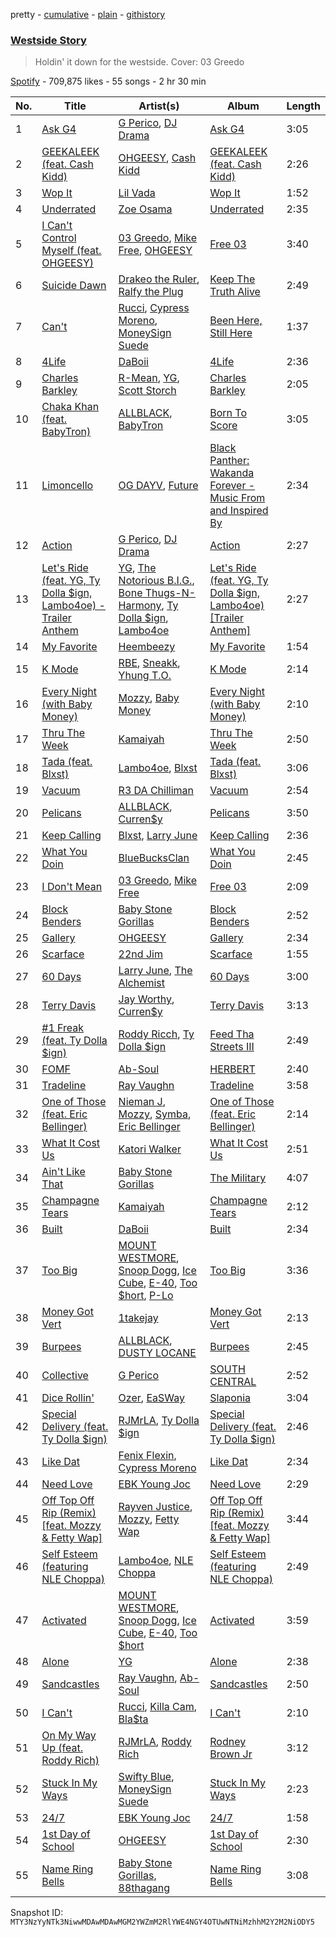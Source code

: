 pretty - [cumulative](/playlists/cumulative/37i9dQZF1DWSvKsRPPnv5o.md) - [plain](/playlists/plain/37i9dQZF1DWSvKsRPPnv5o) - [githistory](https://github.githistory.xyz/mackorone/spotify-playlist-archive/blob/main/playlists/plain/37i9dQZF1DWSvKsRPPnv5o)

### [Westside Story](https://open.spotify.com/playlist/37i9dQZF1DWSvKsRPPnv5o)

> Holdin' it down for the westside\. Cover: 03 Greedo

[Spotify](https://open.spotify.com/user/spotify) - 709,875 likes - 55 songs - 2 hr 30 min

| No. | Title | Artist(s) | Album | Length |
|---|---|---|---|---|
| 1 | [Ask G4](https://open.spotify.com/track/0OqO4zlrcwiZ8uglzz30Ne) | [G Perico](https://open.spotify.com/artist/4Q2hTDZYFCohf17D5GvkIb), [DJ Drama](https://open.spotify.com/artist/5oNgAs7j5XcBMzWv3HAnHG) | [Ask G4](https://open.spotify.com/album/6EZcUQ9Tz8AcICBcCpJFCu) | 3:05 |
| 2 | [GEEKALEEK \(feat\. Cash Kidd\)](https://open.spotify.com/track/2f9JzwRy6Ofr5ixvN0ojKt) | [OHGEESY](https://open.spotify.com/artist/3ppQEG71r7jVpI8RudzycF), [Cash Kidd](https://open.spotify.com/artist/26qmuJTgE3g67pPClBQ3Iu) | [GEEKALEEK \(feat\. Cash Kidd\)](https://open.spotify.com/album/37Vw00Rrpb0klzR4Tez4bo) | 2:26 |
| 3 | [Wop It](https://open.spotify.com/track/6qiN1G9Q5CLzuWJUKnkLxo) | [Lil Vada](https://open.spotify.com/artist/61HlkUsczjBP7IODEMFtrB) | [Wop It](https://open.spotify.com/album/4H47Q3WFmOhGDAuPmciMZi) | 1:52 |
| 4 | [Underrated](https://open.spotify.com/track/7x68OKWmVySSU51vSqHR5x) | [Zoe Osama](https://open.spotify.com/artist/63FIRo90iuMjz2byQS6nmz) | [Underrated](https://open.spotify.com/album/4ENTdxCVdDwfNw2c9TVvUW) | 2:35 |
| 5 | [I Can't Control Myself \(feat\. OHGEESY\)](https://open.spotify.com/track/5ucEsyhKMWIscF6pkQJwZ7) | [03 Greedo](https://open.spotify.com/artist/0FtsMKmZEq8fBWqdSOWtqp), [Mike Free](https://open.spotify.com/artist/6iEOdI9RcimOiNzbfhhuTO), [OHGEESY](https://open.spotify.com/artist/3ppQEG71r7jVpI8RudzycF) | [Free 03](https://open.spotify.com/album/2UfVYQnUerGa6XhbJYlaWS) | 3:40 |
| 6 | [Suicide Dawn](https://open.spotify.com/track/42Lyyxhphm43ApJu2osGNz) | [Drakeo the Ruler](https://open.spotify.com/artist/0p4ViyfJUTW0IT4SCBLexf), [Ralfy the Plug](https://open.spotify.com/artist/1yI0tX9OnfOx9siPj8KNOO) | [Keep The Truth Alive](https://open.spotify.com/album/5yj9ju4EGMvAYCWz0uKBom) | 2:49 |
| 7 | [Can't](https://open.spotify.com/track/4Mzw6hzfp3KPfnrdkmENUk) | [Rucci](https://open.spotify.com/artist/7q836WTO8OHUS85E2RyxxA), [Cypress Moreno](https://open.spotify.com/artist/4jE7aARJBLLaGyKNhEm6jk), [MoneySign Suede](https://open.spotify.com/artist/5w61NhDHxboaPUjFZ9r2vh) | [Been Here, Still Here](https://open.spotify.com/album/4P30gJB6PjN1JFwL6X5OMj) | 1:37 |
| 8 | [4Life](https://open.spotify.com/track/6VB1KfpJzVAnFvyeiCPC4f) | [DaBoii](https://open.spotify.com/artist/1R4jDezcLcFxrJ9PHNrbG0) | [4Life](https://open.spotify.com/album/0raGZNP4IH0KrI6qdpToQP) | 2:36 |
| 9 | [Charles Barkley](https://open.spotify.com/track/0TOuaZcWMgd3HEXonwzL0N) | [R\-Mean](https://open.spotify.com/artist/4QE3ZjcqH5AIJ3o2tTzDXP), [YG](https://open.spotify.com/artist/0A0FS04o6zMoto8OKPsDwY), [Scott Storch](https://open.spotify.com/artist/4hadtPX6kKntrnA87Zdy01) | [Charles Barkley](https://open.spotify.com/album/4rsNAwpx8O6lSCqQWMzD7t) | 2:05 |
| 10 | [Chaka Khan \(feat\. BabyTron\)](https://open.spotify.com/track/33ydbei58nqa2j621WAU5B) | [ALLBLACK](https://open.spotify.com/artist/1cutd8e41XvxXnFPOFIxMD), [BabyTron](https://open.spotify.com/artist/0sKsReKseslDlhxmbN6wLk) | [Born To Score](https://open.spotify.com/album/6Nm7qcEY3GsDfOt7Nj6iY3) | 3:05 |
| 11 | [Limoncello](https://open.spotify.com/track/1yIJZPDmD1HwxR6SJYYQWA) | [OG DAYV](https://open.spotify.com/artist/2eSQStXY58BrvMNOWJcIrr), [Future](https://open.spotify.com/artist/1RyvyyTE3xzB2ZywiAwp0i) | [Black Panther: Wakanda Forever \- Music From and Inspired By](https://open.spotify.com/album/06RK0wX4GqHcxBtHlVoGH5) | 2:34 |
| 12 | [Action](https://open.spotify.com/track/2Ed3C4ZFO2SK8A4mnJSdMQ) | [G Perico](https://open.spotify.com/artist/4Q2hTDZYFCohf17D5GvkIb), [DJ Drama](https://open.spotify.com/artist/5oNgAs7j5XcBMzWv3HAnHG) | [Action](https://open.spotify.com/album/6rF7J2uPfRwVlpwxsG7OLc) | 2:27 |
| 13 | [Let's Ride \(feat\. YG, Ty Dolla $ign, Lambo4oe\) \- Trailer Anthem](https://open.spotify.com/track/0sKJExQWRKxd76gSSwrsaI) | [YG](https://open.spotify.com/artist/0A0FS04o6zMoto8OKPsDwY), [The Notorious B.I.G.](https://open.spotify.com/artist/5me0Irg2ANcsgc93uaYrpb), [Bone Thugs\-N\-Harmony](https://open.spotify.com/artist/5spEJXLwD1sKUdC2bnOHPg), [Ty Dolla $ign](https://open.spotify.com/artist/7c0XG5cIJTrrAgEC3ULPiq), [Lambo4oe](https://open.spotify.com/artist/4UrIphY7uGLwD0rRd6NIi9) | [Let's Ride \(feat\. YG, Ty Dolla $ign, Lambo4oe\) \[Trailer Anthem\]](https://open.spotify.com/album/2gtzhUrfhH4VsoiWeQqSmX) | 2:27 |
| 14 | [My Favorite](https://open.spotify.com/track/19cBwH3rKyAySF3WaFLtN7) | [Heembeezy](https://open.spotify.com/artist/0ywBEn3tITirlskY3SZBei) | [My Favorite](https://open.spotify.com/album/1oleEyTyiPpY0FTXbC6YcT) | 1:54 |
| 15 | [K Mode](https://open.spotify.com/track/2WhIUdbhctqMIEu9UpqRqQ) | [RBE](https://open.spotify.com/artist/05VIB0QOmnNMM0fvG1UYvt), [Sneakk](https://open.spotify.com/artist/1OoCNcMF4htuDnnHYPuTbF), [Yhung T.O.](https://open.spotify.com/artist/1Yss4ClgrS9sIprNlq5O3l) | [K Mode](https://open.spotify.com/album/679MeyfhrJG6EIfBXiFV6V) | 2:14 |
| 16 | [Every Night \(with Baby Money\)](https://open.spotify.com/track/7q1pTqYaDoDiRVIoejwaI9) | [Mozzy](https://open.spotify.com/artist/4AA474G2hRfrHyGrfyDseO), [Baby Money](https://open.spotify.com/artist/1AMm82jgWgkDpczxW5DMjn) | [Every Night \(with Baby Money\)](https://open.spotify.com/album/5hg0NN87i3dGPpVQFOoN9f) | 2:10 |
| 17 | [Thru The Week](https://open.spotify.com/track/2hKPymvrEGzloa4dShEMkw) | [Kamaiyah](https://open.spotify.com/artist/3XVpDdKav6C6zwlDXPhMEO) | [Thru The Week](https://open.spotify.com/album/2gUrIbJA00fdERuqhLEKit) | 2:50 |
| 18 | [Tada \(feat\. Blxst\)](https://open.spotify.com/track/6OG1hV6boTYr0GGU16NNnz) | [Lambo4oe](https://open.spotify.com/artist/4UrIphY7uGLwD0rRd6NIi9), [Blxst](https://open.spotify.com/artist/4qXC0i02bSFstECuXP2ZpL) | [Tada \(feat\. Blxst\)](https://open.spotify.com/album/19tfV4P34rmSvKoc6abGJw) | 3:06 |
| 19 | [Vacuum](https://open.spotify.com/track/0VlFLxv61PqWfZpCPZDfMa) | [R3 DA Chilliman](https://open.spotify.com/artist/16B61T4dv1SuMrAQsbyM3e) | [Vacuum](https://open.spotify.com/album/30JyWQE6XI5ljRjB6wwvnV) | 2:54 |
| 20 | [Pelicans](https://open.spotify.com/track/1N4BtJIjNoaEtoBMjgri7j) | [ALLBLACK](https://open.spotify.com/artist/1cutd8e41XvxXnFPOFIxMD), [Curren$y](https://open.spotify.com/artist/6X8WdFjrNhXATMDSs26aCc) | [Pelicans](https://open.spotify.com/album/70ORb8kKxoDAXwdSADTVII) | 3:50 |
| 21 | [Keep Calling](https://open.spotify.com/track/44p5ZWDBSppOoABrxoH5jU) | [Blxst](https://open.spotify.com/artist/4qXC0i02bSFstECuXP2ZpL), [Larry June](https://open.spotify.com/artist/1grN0519h2zYqpRtYbDZAl) | [Keep Calling](https://open.spotify.com/album/64fH0Mdf8BZGAw3ijFJTLs) | 2:36 |
| 22 | [What You Doin](https://open.spotify.com/track/3FlvdsRxDZz7kAEsgcspt5) | [BlueBucksClan](https://open.spotify.com/artist/1l61CX1j6go8arTjPH9wy0) | [What You Doin](https://open.spotify.com/album/18wSzWUr8yOOvitSLVfW33) | 2:45 |
| 23 | [I Don't Mean](https://open.spotify.com/track/1M25T7ROXQUulWjvzRgCB1) | [03 Greedo](https://open.spotify.com/artist/0FtsMKmZEq8fBWqdSOWtqp), [Mike Free](https://open.spotify.com/artist/6iEOdI9RcimOiNzbfhhuTO) | [Free 03](https://open.spotify.com/album/2UfVYQnUerGa6XhbJYlaWS) | 2:09 |
| 24 | [Block Benders](https://open.spotify.com/track/7AGAkXAVM0rXr5fSyEFfR4) | [Baby Stone Gorillas](https://open.spotify.com/artist/0jAP1TzUaPmRmcB5j1FMs3) | [Block Benders](https://open.spotify.com/album/2RBIoWGKkeBzCeCCuAOmIg) | 2:52 |
| 25 | [Gallery](https://open.spotify.com/track/6L8SpH68TcGEy2PYsHICEy) | [OHGEESY](https://open.spotify.com/artist/3ppQEG71r7jVpI8RudzycF) | [Gallery](https://open.spotify.com/album/0dvxB8rEM4hO5iQK8sTqTP) | 2:34 |
| 26 | [Scarface](https://open.spotify.com/track/41SlxBsxeBBBGcXP2Nvdjg) | [22nd Jim](https://open.spotify.com/artist/0ROLbpYHvwZWVbPBibRwPU) | [Scarface](https://open.spotify.com/album/2P5n2dXWJqVBWO2ZFgSUOV) | 1:55 |
| 27 | [60 Days](https://open.spotify.com/track/7blLoD6TgyXy2tiTtbOLsI) | [Larry June](https://open.spotify.com/artist/1grN0519h2zYqpRtYbDZAl), [The Alchemist](https://open.spotify.com/artist/0eVyjRhzZKke2KFYTcDkeu) | [60 Days](https://open.spotify.com/album/3uSqUJp3IJUVpNwprYqrvS) | 3:00 |
| 28 | [Terry Davis](https://open.spotify.com/track/5CxvjoDRlsRZeYxJgvvzU1) | [Jay Worthy](https://open.spotify.com/artist/7jDblfQQLFAZCKXFfoGZ9Q), [Curren$y](https://open.spotify.com/artist/6X8WdFjrNhXATMDSs26aCc) | [Terry Davis](https://open.spotify.com/album/3doyvjswVMNHImDkyllMt5) | 3:13 |
| 29 | [\#1 Freak \(feat\. Ty Dolla $ign\)](https://open.spotify.com/track/0tgAhrvNPhSyMZR0wWbv6Z) | [Roddy Ricch](https://open.spotify.com/artist/757aE44tKEUQEqRuT6GnEB), [Ty Dolla $ign](https://open.spotify.com/artist/7c0XG5cIJTrrAgEC3ULPiq) | [Feed Tha Streets III](https://open.spotify.com/album/2ZiBfBw770CJC0f4SI1Tji) | 2:49 |
| 30 | [FOMF](https://open.spotify.com/track/1q9huadusReYqEjnENS3uw) | [Ab\-Soul](https://open.spotify.com/artist/0g9vAlRPK9Gt3FKCekk4TW) | [HERBERT](https://open.spotify.com/album/1hNzs6WR8UbUsAkyr4jXEO) | 2:40 |
| 31 | [Tradeline](https://open.spotify.com/track/3ILtDXaZM2TjJuhAOzgk2u) | [Ray Vaughn](https://open.spotify.com/artist/4yYYCSCDUTypErQMZv5iSg) | [Tradeline](https://open.spotify.com/album/16PMPx5G0MTsrjFVbkUsKR) | 3:58 |
| 32 | [One of Those \(feat\. Eric Bellinger\)](https://open.spotify.com/track/0ETolSQSlLWgoc7HRnXSzJ) | [Nieman J](https://open.spotify.com/artist/1sXjt6XF2hUgabKoaksNu3), [Mozzy](https://open.spotify.com/artist/4AA474G2hRfrHyGrfyDseO), [Symba](https://open.spotify.com/artist/06S3fr7xEES7e3QPXhu3ay), [Eric Bellinger](https://open.spotify.com/artist/7ibAWtDtmEfaVhc1FJ3Vl9) | [One of Those \(feat\. Eric Bellinger\)](https://open.spotify.com/album/00uubRZtJFzz0eJx863yhb) | 2:14 |
| 33 | [What It Cost Us](https://open.spotify.com/track/4sEcRUHvz58OD9PrRfzgtU) | [Katori Walker](https://open.spotify.com/artist/2ODTjg0iTHX1QxBeRNI6nT) | [What It Cost Us](https://open.spotify.com/album/6EhrSym1tjiG4McUe78jJW) | 2:51 |
| 34 | [Ain't Like That](https://open.spotify.com/track/5sm3g5UwuDnzKN91T5elip) | [Baby Stone Gorillas](https://open.spotify.com/artist/0jAP1TzUaPmRmcB5j1FMs3) | [The Military](https://open.spotify.com/album/0moLVF5RdK9o2PGKxjhiZ0) | 4:07 |
| 35 | [Champagne Tears](https://open.spotify.com/track/68KMtOaV3uxUc639uTCoSw) | [Kamaiyah](https://open.spotify.com/artist/3XVpDdKav6C6zwlDXPhMEO) | [Champagne Tears](https://open.spotify.com/album/0KljOvQxT7RwZqJ8TdM9Py) | 2:12 |
| 36 | [Built](https://open.spotify.com/track/4s6TzExJfy6OdM2WyZyaps) | [DaBoii](https://open.spotify.com/artist/1R4jDezcLcFxrJ9PHNrbG0) | [Built](https://open.spotify.com/album/1zhZE877YLB3XRAOM1Ery0) | 2:34 |
| 37 | [Too Big](https://open.spotify.com/track/5MqvzE1pneAGrzscbXOv9u) | [MOUNT WESTMORE](https://open.spotify.com/artist/3DELNHPLdJgXkDHOTt3ok8), [Snoop Dogg](https://open.spotify.com/artist/7hJcb9fa4alzcOq3EaNPoG), [Ice Cube](https://open.spotify.com/artist/3Mcii5XWf6E0lrY3Uky4cA), [E\-40](https://open.spotify.com/artist/3crnzLy8R4lVwaigKEOz7V), [Too $hort](https://open.spotify.com/artist/4sb7rZNN93BSS6Gqgepo4v), [P\-Lo](https://open.spotify.com/artist/2QLM9IFaHBtB16b8ZDaA3A) | [Too Big](https://open.spotify.com/album/77WHbTPnyLH0KsuySzGavm) | 3:36 |
| 38 | [Money Got Vert](https://open.spotify.com/track/05dezC2AGFdLPYLYWEMUjK) | [1takejay](https://open.spotify.com/artist/6vCAhgYcKSL1curqoT6eNu) | [Money Got Vert](https://open.spotify.com/album/799RCLrfBpIzZ2wVT7mV2N) | 2:13 |
| 39 | [Burpees](https://open.spotify.com/track/5WD5g7tYyq19mRgyFRtSUv) | [ALLBLACK](https://open.spotify.com/artist/1cutd8e41XvxXnFPOFIxMD), [DUSTY LOCANE](https://open.spotify.com/artist/22hWz22JAmIhIEp0u1X01L) | [Burpees](https://open.spotify.com/album/61JX6PxXt6rQ1UzluiHXNv) | 2:45 |
| 40 | [Collective](https://open.spotify.com/track/1zW1v0vbAA8g8OGgXjBmsW) | [G Perico](https://open.spotify.com/artist/4Q2hTDZYFCohf17D5GvkIb) | [SOUTH CENTRAL](https://open.spotify.com/album/4TE5jvK6ZRAhPmeUuvRV67) | 2:52 |
| 41 | [Dice Rollin'](https://open.spotify.com/track/5a1lR8jiUjaSJhGvcAiCOo) | [Ozer](https://open.spotify.com/artist/3J0qyBq8miao9sTXOlAkWp), [EaSWay](https://open.spotify.com/artist/2KwElG45pWw0wew3dXKYq5) | [Slaponia](https://open.spotify.com/album/6WlLdzv0ppNAmSA3Rjhp1a) | 3:04 |
| 42 | [Special Delivery \(feat\. Ty Dolla $ign\)](https://open.spotify.com/track/7y4lH2lX55Drq1FkQzl8p8) | [RJMrLA](https://open.spotify.com/artist/6kQWPGBItT0oMCHZy3M9DN), [Ty Dolla $ign](https://open.spotify.com/artist/7c0XG5cIJTrrAgEC3ULPiq) | [Special Delivery \(feat\. Ty Dolla $ign\)](https://open.spotify.com/album/5ytNo79AWEUJ8HQ8D5OsWn) | 2:46 |
| 43 | [Like Dat](https://open.spotify.com/track/6k0uXMxdOgkz4w3fCKB2iX) | [Fenix Flexin](https://open.spotify.com/artist/63GIj2yhFvX1Bzphb9JgVb), [Cypress Moreno](https://open.spotify.com/artist/4jE7aARJBLLaGyKNhEm6jk) | [Like Dat](https://open.spotify.com/album/12HPKBvQUIpg0c3BfQaeCs) | 2:34 |
| 44 | [Need Love](https://open.spotify.com/track/1Pr1PSWRXycRomdCGCvUU3) | [EBK Young Joc](https://open.spotify.com/artist/4lPU30QB53QTUVhkjcb0WS) | [Need Love](https://open.spotify.com/album/7mcTO6enAPyVjPZgjzehKj) | 2:29 |
| 45 | [Off Top Off Rip \(Remix\) \[feat\. Mozzy & Fetty Wap\]](https://open.spotify.com/track/2YPAnyQ3RezEyV4b7aI1Du) | [Rayven Justice](https://open.spotify.com/artist/0m9husdLSRyNHOuxFAr5hB), [Mozzy](https://open.spotify.com/artist/4AA474G2hRfrHyGrfyDseO), [Fetty Wap](https://open.spotify.com/artist/6PXS4YHDkKvl1wkIl4V8DL) | [Off Top Off Rip \(Remix\) \[feat\. Mozzy & Fetty Wap\]](https://open.spotify.com/album/3oFsM0aaYWbrhSqH9UD1K3) | 3:44 |
| 46 | [Self Esteem \(featuring NLE Choppa\)](https://open.spotify.com/track/4rithk0wQbWsppbWiaFFgE) | [Lambo4oe](https://open.spotify.com/artist/4UrIphY7uGLwD0rRd6NIi9), [NLE Choppa](https://open.spotify.com/artist/0ErzCpIMyLcjPiwT4elrtZ) | [Self Esteem \(featuring NLE Choppa\)](https://open.spotify.com/album/7KeQeXVDcQQjrbqOh34VGA) | 2:49 |
| 47 | [Activated](https://open.spotify.com/track/4EGteZcOt41jRmMtJlbrDF) | [MOUNT WESTMORE](https://open.spotify.com/artist/3DELNHPLdJgXkDHOTt3ok8), [Snoop Dogg](https://open.spotify.com/artist/7hJcb9fa4alzcOq3EaNPoG), [Ice Cube](https://open.spotify.com/artist/3Mcii5XWf6E0lrY3Uky4cA), [E\-40](https://open.spotify.com/artist/3crnzLy8R4lVwaigKEOz7V), [Too $hort](https://open.spotify.com/artist/4sb7rZNN93BSS6Gqgepo4v) | [Activated](https://open.spotify.com/album/6Ma8rxZEirihIRGqe8vXhf) | 3:59 |
| 48 | [Alone](https://open.spotify.com/track/4QAGZ4ikVFkvEGIXzNFEae) | [YG](https://open.spotify.com/artist/0A0FS04o6zMoto8OKPsDwY) | [Alone](https://open.spotify.com/album/1qJNRLLa5s0hhFzRXQYgLF) | 2:38 |
| 49 | [Sandcastles](https://open.spotify.com/track/4Pbygk2v96q46GcpkFXsPy) | [Ray Vaughn](https://open.spotify.com/artist/4yYYCSCDUTypErQMZv5iSg), [Ab\-Soul](https://open.spotify.com/artist/0g9vAlRPK9Gt3FKCekk4TW) | [Sandcastles](https://open.spotify.com/album/3HL4Ly3lvYntdBZIfdvuPK) | 2:50 |
| 50 | [I Can't](https://open.spotify.com/track/3f9wbU2d3wjWuikyhZGFIp) | [Rucci](https://open.spotify.com/artist/7q836WTO8OHUS85E2RyxxA), [Killa Cam](https://open.spotify.com/artist/4pr3PuSCMEUzZSTPvxJqt7), [Bla$ta](https://open.spotify.com/artist/2bfz6u4hgmuMljhyMPCzoZ) | [I Can't](https://open.spotify.com/album/381kTih0S6k1pQKBuIzf5o) | 2:10 |
| 51 | [On My Way Up \(feat\. Roddy Rich\)](https://open.spotify.com/track/7IPmY6ICbq3fgESalaC3An) | [RJMrLA](https://open.spotify.com/artist/6kQWPGBItT0oMCHZy3M9DN), [Roddy Rich](https://open.spotify.com/artist/0wAtXnbE4dgmdsqEZLkdb5) | [Rodney Brown Jr](https://open.spotify.com/album/1vnYinE0S5ozezv7FVM0lI) | 3:12 |
| 52 | [Stuck In My Ways](https://open.spotify.com/track/4VTsnJUPlrL4YsWnXsfd1F) | [Swifty Blue](https://open.spotify.com/artist/68CRxZTAqk19AznItZInip), [MoneySign Suede](https://open.spotify.com/artist/5w61NhDHxboaPUjFZ9r2vh) | [Stuck In My Ways](https://open.spotify.com/album/3gRpuBhGFFzi997GMO5P95) | 2:23 |
| 53 | [24/7](https://open.spotify.com/track/737sPbmwTUCUMT3MygntNd) | [EBK Young Joc](https://open.spotify.com/artist/4lPU30QB53QTUVhkjcb0WS) | [24/7](https://open.spotify.com/album/568BCeiTG5unRb4O86ntYT) | 1:58 |
| 54 | [1st Day of School](https://open.spotify.com/track/0GQ4pqjCYn5WTENwjb7eCJ) | [OHGEESY](https://open.spotify.com/artist/3ppQEG71r7jVpI8RudzycF) | [1st Day of School](https://open.spotify.com/album/7gXrFNnD9NopmuacVt0r7s) | 2:30 |
| 55 | [Name Ring Bells](https://open.spotify.com/track/60isa06LcZlUAaPsWKhuov) | [Baby Stone Gorillas](https://open.spotify.com/artist/0jAP1TzUaPmRmcB5j1FMs3), [88thagang](https://open.spotify.com/artist/1m3X5E8NvaHIKLTk1xf2af) | [Name Ring Bells](https://open.spotify.com/album/2ymHsWePPtAKBAnlLdaFCq) | 3:08 |

Snapshot ID: `MTY3NzYyNTk3NiwwMDAwMDAwMGM2YWZmM2RlYWE4NGY4OTUwNTNiMzhhM2Y2M2NiODY5`
